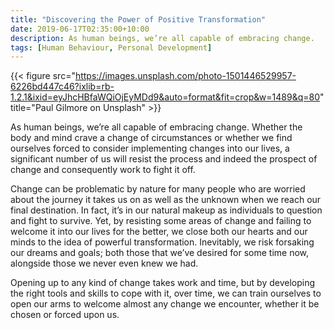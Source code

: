 ```yaml
---
title: "Discovering the Power of Positive Transformation"
date: 2019-06-17T02:35:00+10:00
description: As human beings, we’re all capable of embracing change.
tags: [Human Behaviour, Personal Development]
---
```


{{< figure src="https://images.unsplash.com/photo-1501446529957-6226bd447c46?ixlib=rb-1.2.1&ixid=eyJhcHBfaWQiOjEyMDd9&auto=format&fit=crop&w=1489&q=80" title="Paul Gilmore on Unsplash" >}}

As human beings, we’re all capable of embracing change. Whether the body and mind crave a change of circumstances or whether we find ourselves forced to consider implementing changes into our lives, a significant number of us will resist the process and indeed the prospect of change and consequently work to fight it off.

Change can be problematic by nature for many people who are worried about the journey it takes us on as well as the unknown when we reach our final destination. In fact, it’s in our natural makeup as individuals to question and fight to survive. Yet, by resisting some areas of change and failing to welcome it into our lives for the better, we close both our hearts and our minds to the idea of powerful transformation. Inevitably, we risk forsaking our dreams and goals; both those that we’ve desired for some time now, alongside those we never even knew we had.

Opening up to any kind of change takes work and time, but by developing the right tools and skills to cope with it, over time, we can train ourselves to open our arms to welcome almost any change we encounter, whether it be chosen or forced upon us.

